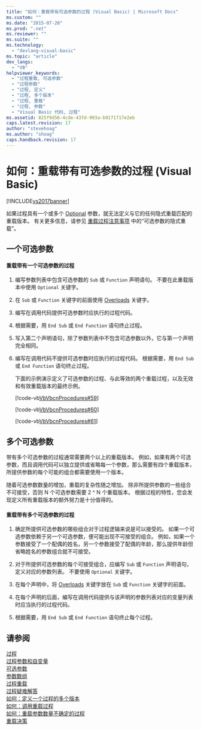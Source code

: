 ```yaml
---
title: "如何：重载带有可选参数的过程 (Visual Basic) | Microsoft Docs"
ms.custom: ""
ms.date: "2015-07-20"
ms.prod: ".net"
ms.reviewer: ""
ms.suite: ""
ms.technology: 
  - "devlang-visual-basic"
ms.topic: "article"
dev_langs: 
  - "VB"
helpviewer_keywords: 
  - "过程重载, 可选参数"
  - "过程参数"
  - "过程, 定义"
  - "过程, 多个版本"
  - "过程, 重载"
  - "过程, 参数"
  - "Visual Basic 代码, 过程"
ms.assetid: 825f9d56-4cde-43fd-993a-b9171717e2eb
caps.latest.revision: 17
author: "stevehoag"
ms.author: "shoag"
caps.handback.revision: 17
---
```

# 如何：重载带有可选参数的过程 (Visual Basic)
[!INCLUDE[vs2017banner](../../../../visual-basic/includes/vs2017banner.md)]

如果过程具有一个或多个 [Optional](../../../../visual-basic/language-reference/modifiers/optional.md) 参数，就无法定义与它的任何隐式重载匹配的重载版本。  有关更多信息，请参见 [重载过程注意事项](../../../../visual-basic/programming-guide/language-features/procedures/considerations-in-overloading-procedures.md) 中的“可选参数的隐式重载”。  
  
## 一个可选参数  
  
#### 重载带有一个可选参数的过程  
  
1.  编写参数列表中包含可选参数的 `Sub` 或 `Function` 声明语句。  不要在此重载版本中使用 `Optional` 关键字。  
  
2.  在 `Sub` 或 `Function` 关键字的前面使用 [Overloads](../../../../visual-basic/language-reference/modifiers/overloads.md) 关键字。  
  
3.  编写在调用代码提供可选参数时应执行的过程代码。  
  
4.  根据需要，用 `End Sub` 或 `End Function` 语句终止过程。  
  
5.  写入第二个声明语句，除了参数列表中不包含可选参数以外，它与第一个声明完全相同。  
  
6.  编写在调用代码不提供可选参数时应执行的过程代码。  根据需要，用 `End Sub` 或 `End Function` 语句终止过程。  
  
     下面的示例演示定义了可选参数的过程、与此等效的两个重载过程，以及无效和有效重载版本的最终示例。  
  
     [!code-vb[VbVbcnProcedures#59](../../../../visual-basic/programming-guide/language-features/procedures/codesnippet/visualbasic/how-to-overload-a-proced_1_1.vb)]  
  
     [!code-vb[VbVbcnProcedures#60](../../../../visual-basic/programming-guide/language-features/procedures/codesnippet/visualbasic/how-to-overload-a-proced_1_2.vb)]  
  
     [!code-vb[VbVbcnProcedures#61](../../../../visual-basic/programming-guide/language-features/procedures/codesnippet/visualbasic/how-to-overload-a-proced_1_3.vb)]  
  
## 多个可选参数  
 带有多个可选参数的过程通常需要两个以上的重载版本。  例如，如果有两个可选参数，而且调用代码可以独立提供或省略每一个参数，那么需要有四个重载版本，所提供参数的每个可能的组合都需要使用一个版本。  
  
 随着可选参数数量的增加，重载的复杂性随之增加。  除非所提供参数的一些组合不可接受，否则 N 个可选参数需要 2 ^ N 个重载版本。  根据过程的特性，您会发现定义所有重载版本的额外努力是十分值得的。  
  
#### 重载带有多个可选参数的过程  
  
1.  确定所提供可选参数的哪些组合对于过程逻辑来说是可以接受的。  如果一个可选参数依赖于另一个可选参数，便可能出现不可接受的组合。  例如，如果一个参数接受了一个配偶的姓名，另一个参数接受了配偶的年龄，那么提供年龄但省略姓名的参数组合就不可接受。  
  
2.  对于所提供可选参数的每个可接受组合，应编写 `Sub` 或 `Function` 声明语句，定义对应的参数列表。  不要使用 `Optional` 关键字。  
  
3.  在每个声明中，将 [Overloads](../../../../visual-basic/language-reference/modifiers/overloads.md) 关键字放在 `Sub` 或 `Function` 关键字的前面。  
  
4.  在每个声明的后面，编写在调用代码提供与该声明的参数列表对应的变量列表时应当执行的过程代码。  
  
5.  根据需要，用 `End Sub` 或 `End Function` 语句终止每个过程。  
  
## 请参阅  
 [过程](../../../../visual-basic/programming-guide/language-features/procedures/index.md)   
 [过程参数和自变量](../../../../visual-basic/programming-guide/language-features/procedures/procedure-parameters-and-arguments.md)   
 [可选参数](../../../../visual-basic/programming-guide/language-features/procedures/optional-parameters.md)   
 [参数数组](../../../../visual-basic/programming-guide/language-features/procedures/parameter-arrays.md)   
 [过程重载](../../../../visual-basic/programming-guide/language-features/procedures/procedure-overloading.md)   
 [过程疑难解答](../../../../visual-basic/programming-guide/language-features/procedures/troubleshooting-procedures.md)   
 [如何：定义一个过程的多个版本](../../../../visual-basic/programming-guide/language-features/procedures/how-to-define-multiple-versions-of-a-procedure.md)   
 [如何：调用重载过程](../../../../visual-basic/programming-guide/language-features/procedures/how-to-call-an-overloaded-procedure.md)   
 [如何：重载参数数量不确定的过程](../../../../visual-basic/programming-guide/language-features/procedures/how-to-overload-a-procedure-that-takes-an-indefinite-number-of-parameters.md)   
 [重载决策](../../../../visual-basic/programming-guide/language-features/procedures/overload-resolution.md)
